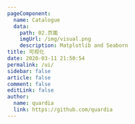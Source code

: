 ```yaml
---
pageComponent:
  name: Catalogue
  data:
    path: 02.页面
    imgUrl: /img/visual.png
    description: Matplotlib and Seaborn
title: 可视化
date: 2020-03-11 21:50:54
permalink: /ui/
sidebar: false
article: false
comment: false
editLink: false
author:
  name: quardia
  link: https://github.com/quardia
---
```

